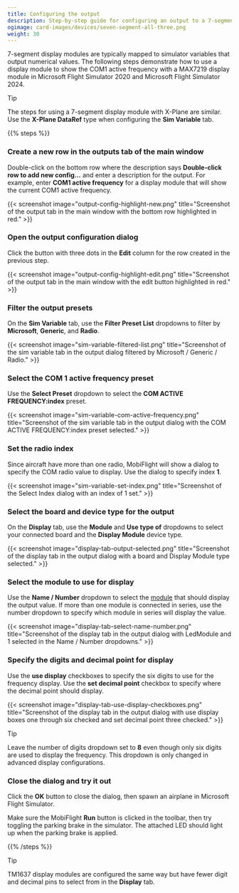 ```yaml
---
title: Configuring the output
description: Step-by-step guide for configuring an output to a 7-segment display module in MobiFlight.
ogimage: card-images/devices/seven-segment-all-three.png
weight: 30
---
```


7-segment display modules are typically mapped to simulator variables that output numerical values. The following steps demonstrate how to use a display module to show the COM1 active frequency with a MAX7219 display module in Microsoft Flight Simulator 2020 and Microsoft Flight Simulator 2024.

> [!TIP]
> The steps for using a 7-segment display module with X-Plane are similar. Use the **X-Plane DataRef** type when configuring the **Sim Variable** tab.

{{% steps %}}

### Create a new row in the outputs tab of the main window

Double-click on the bottom row where the description says **Double-click row to add new config...** and enter a description for the output. For example, enter **COM1 active frequency** for a display module that will show the current COM1 active frequency.

{{< screenshot image="output-config-highlight-new.png" title="Screenshot of the output tab in the main window with the bottom row highlighted in red." >}}

### Open the output configuration dialog

Click the button with three dots in the **Edit** column for the row created in the previous step.

{{< screenshot image="output-config-highlight-edit.png" title="Screenshot of the output tab in the main window with the edit button highlighted in red." >}}

### Filter the output presets

On the **Sim Variable** tab, use the **Filter Preset List** dropdowns to filter by **Microsoft**, **Generic**, and **Radio**.

{{< screenshot image="sim-variable-filtered-list.png" title="Screenshot of the sim variable tab in the output dialog filtered by Microsoft / Generic / Radio." >}}

### Select the COM 1 active frequency preset

Use the **Select Preset** dropdown to select the **COM ACTIVE FREQUENCY:index** preset.

{{< screenshot image="sim-variable-com-active-frequency.png" title="Screenshot of the sim variable tab in the output dialog with the COM ACTIVE FREQUENCY:index preset selected." >}}

### Set the radio index

Since aircraft have more than one radio, MobiFlight will show a dialog to specify the COM radio value to display. Use the dialog to specify index **1**.

{{< screenshot image="sim-variable-set-index.png" title="Screenshot of the Select Index dialog with an index of 1 set." >}}

### Select the board and device type for the output

On the **Display** tab, use the **Module** and **Use type of** dropdowns to select your connected board and the **Display Module** device type.

{{< screenshot image="display-tab-output-selected.png" title="Screenshot of the display tab in the output dialog with a board and Display Module type selected." >}}

### Select the module to use for display

Use the **Name / Number** dropdown to select the [module](/devices/seven-segment-display/adding-device) that should display the output value. If more than one module is connected in series, use the number dropdown to specify which module in series will display the value.

{{< screenshot image="display-tab-select-name-number.png" title="Screenshot of the display tab in the output dialog with LedModule and 1 selected in the Name / Number dropdowns." >}}

### Specify the digits and decimal point for display

Use the **use display** checkboxes to specify the six digits to use for the frequency display. Use the **set decimal point** checkbox to specify where the decimal point should display.

{{< screenshot image="display-tab-use-display-checkboxes.png" title="Screenshot of the display tab in the output dialog with use display boxes one through six checked and set decimal point three checked." >}}

> [!TIP]
> Leave the number of digits dropdown set to **8** even though only six digits are used to display the frequency. This dropdown is only changed in advanced display configurations.

### Close the dialog and try it out

Click the **OK** button to close the dialog, then spawn an airplane in Microsoft Flight Simulator.

Make sure the MobiFlight **Run** button is clicked in the toolbar, then try toggling the parking brake in the simulator. The attached LED should light up when the parking brake is applied.

{{% /steps %}}

> [!TIP]
> TM1637 display modules are configured the same way but have fewer digit and decimal pins to select from in the **Display** tab.
